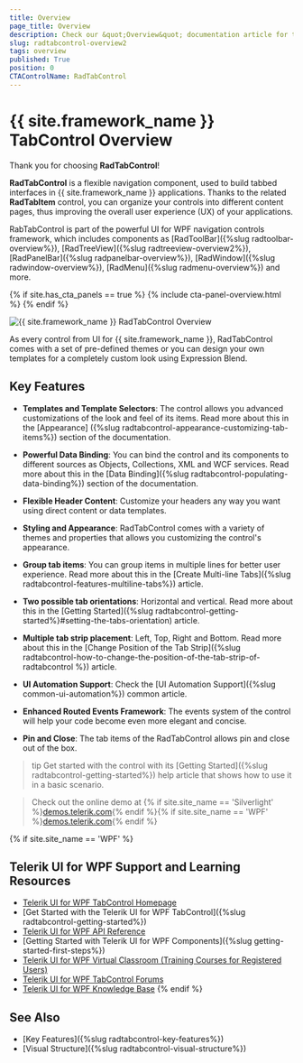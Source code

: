 ```yaml
---
title: Overview
page_title: Overview
description: Check our &quot;Overview&quot; documentation article for the RadTabControl {{ site.framework_name }} control.
slug: radtabcontrol-overview2
tags: overview
published: True
position: 0
CTAControlName: RadTabControl
---
```


# {{ site.framework_name }} TabControl Overview

Thank you for choosing __RadTabControl__!				

__RadTabControl__ is a flexible navigation component, used to build tabbed interfaces in {{ site.framework_name }} applications. Thanks to the related __RadTabItem__ control, you can organize your controls into different content pages, thus improving the overall user experience (UX) of your applications.				

RabTabControl is part of the powerful UI for WPF navigation controls framework, which includes components as [RadToolBar]({%slug radtoolbar-overview%}), [RadTreeView]({%slug radtreeview-overview2%}), [RadPanelBar]({%slug radpanelbar-overview%}), [RadWindow]({%slug radwindow-overview%}), [RadMenu]({%slug radmenu-overview%}) and more.				

{% if site.has_cta_panels == true %}
{% include cta-panel-overview.html %}
{% endif %}

![{{ site.framework_name }} RadTabControl Overview](images/radtabcontrol-overview-01.png)

As every control from UI for {{ site.framework_name }},  RadTabControl comes with a set of pre-defined themes or you can design your own templates for a completely custom look using Expression Blend.

## Key Features

* __Templates and Template Selectors__:  The control allows you advanced customizations of the look and feel of its items. Read more about this in the [Appearance] ({%slug radtabcontrol-appearance-customizing-tab-items%}) section of the documentation.

* __Powerful Data Binding__: You can bind the control and its components to different sources as Objects, Collections, XML and WCF services. Read more about this in the [Data Binding]({%slug radtabcontrol-populating-data-binding%}) section of the documentation.

* __Flexible Header Content__: Customize your headers any way you want using direct content or data templates.

* __Styling and Appearance__: RadTabControl comes with a variety of themes and properties that allows you customizing the control's appearance.

* __Group tab items__: You can group items in multiple lines for better user experience. Read more about this in the [Create Multi-line Tabs]({%slug radtabcontrol-features-multiline-tabs%}) article.

* __Two possible tab orientations__: Horizontal and vertical. Read more about this in the [Getting Started]({%slug radtabcontrol-getting-started%}#setting-the-tabs-orientation) article.

* __Multiple tab strip placement__: Left, Top, Right and Bottom. Read more about this in the [Change Position of the Tab Strip]({%slug radtabcontrol-how-to-change-the-position-of-the-tab-strip-of-radtabcontrol %}) article.

* __UI Automation Support__: Check the [UI Automation Support]({%slug common-ui-automation%}) common article.

* __Enhanced Routed Events Framework__: The events system of the control will help your code become even more elegant and concise.

* __Pin and Close__: The tab items of the RadTabControl allows pin and close out of the box.

>tip Get started with the control with its [Getting Started]({%slug radtabcontrol-getting-started%}) help article that shows how to use it in a basic scenario.

> Check out the online demo at {% if site.site_name == 'Silverlight' %}[demos.telerik.com](https://demos.telerik.com/silverlight/#TabControl/FirstLook){% endif %}{% if site.site_name == 'WPF' %}[demos.telerik.com](https://demos.telerik.com/wpf/){% endif %}

{% if site.site_name == 'WPF' %}
## Telerik UI for WPF Support and Learning Resources

* [Telerik UI for WPF TabControl Homepage](https://www.telerik.com/products/wpf/tabcontrol.aspx)
* [Get Started with the Telerik UI for WPF TabControl]({%slug radtabcontrol-getting-started%})
* [Telerik UI for WPF API Reference](https://docs.telerik.com/devtools/wpf/api/)
* [Getting Started with Telerik UI for WPF Components]({%slug getting-started-first-steps%})
* [Telerik UI for WPF Virtual Classroom (Training Courses for Registered Users)](https://learn.telerik.com/learn/course/external/view/elearning/16/telerik-ui-for-wpf) 
* [Telerik UI for WPF TabControl Forums](https://www.telerik.com/forums/wpf)
* [Telerik UI for WPF Knowledge Base](https://docs.telerik.com/devtools/wpf/knowledge-base)
{% endif %}

## See Also
 * [Key Features]({%slug radtabcontrol-key-features%})
 * [Visual Structure]({%slug radtabcontrol-visual-structure%})
